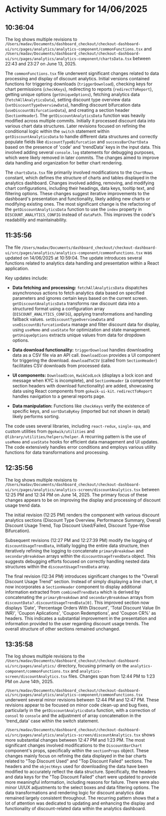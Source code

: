 # Activity Summary for 14/06/2025

## 10:36:04
The log shows multiple revisions to `/Users/madav/Documents/dashboard_checkout/checkout-dashboard-ui/src/pages/analytics/analytics-component/commonFunctions.tsx` and `/Users/madav/Documents/dashboard_checkout/checkout-dashboard-ui/src/pages/analytics/analytics-component/chartsData.tsx` between 22:43 and 23:27 on June 13, 2025.

The `commonFunctions.tsx` file underwent significant changes related to data processing and display of discount analytics.  Initial versions contained functions for triggering downloads (`triggerDownload`),  checking keys for chart permissions (`checkKeys`), redirecting to reports (`redirectToReport`), getting unique options (`getUniqueOptions`), fetching analytics data (`fetchAllAnalyticsData`),  setting discount type overview data (`setDiscountTypeOverviewData`), handling discount bifurcation data (`useDiscountBifurcationData`), and creating a section header (`SectionHeader`).  The `getDiscountAnalyticsData` function was heavily modified across multiple commits.  Initially it processed discount data into various chart data structures. Later revisions focused on refining the conditional logic within the `switch` statement within `getDiscountAnalyticsData` to handle different data structures and correctly populate fields like `discountTypeBifurcation` and `successBarChartData` based on the presence of 'code' and 'trendData' keys in the input data. This involved adding several `console.log` statements for debugging purposes, which were likely removed in later commits.  The changes aimed to improve data handling and organization for better chart rendering.


The `chartsData.tsx` file primarily involved modifications to the `ChartRows` constant, which defines the structure of charts and tables displayed in the analytics dashboard. Changes involved adding, removing, and modifying chart configurations, including their headings, data keys, tooltip text, and filtering options. These changes suggest iterative improvements to the dashboard's presentation and functionality, likely adding new charts or modifying existing ones.  The most significant change is the refactoring of the `getDiscountAnalyticsData` function to use the `index` property in `DISCOUNT_ANALYTICS_CONFIG` instead of `dataPath`. This improves the code's readability and maintainability.


## 11:35:56
The file `/Users/madav/Documents/dashboard_checkout/checkout-dashboard-ui/src/pages/analytics/analytics-component/commonFunctions.tsx` was updated on 14/06/2025 at 10:59:04.  The update introduces several functions related to analytics data handling and presentation within a React application.

Key updates include:

* **Data fetching and processing:**  `fetchAllAnalyticsData` dispatches asynchronous actions to fetch analytics data based on specified parameters and ignores certain keys based on the current screen. `getDiscountAnalyticsData` transforms raw discount data into a structured format using a configuration array (`DISCOUNT_ANALYTICS_CONFIG`), applying transformations and handling fallback values.  `setDiscountTypeOverviewData` and `useDiscountBifurcationData` manage and filter discount data for display, using `useMemo` and `useState` for optimization and state management.  `getUniqueOptions` extracts unique values from data for dropdown options.

* **Data download functionality:** `triggerDownload` handles downloading data as a CSV file via an API call.  `DownloadIcon` provides a UI component for triggering the download.  `downloadToCSV` (called from `SectionHeader`) facilitates CSV downloads from processed data.

* **UI components:**  `DownloadIcon`, `KwikCodLock` (displays a lock icon and message when KYC is incomplete), and `SectionHeader` (a component for section headers with download functionality) are added, showcasing data using React components from `gokwik-ui-kit`.  `redirectToReport` handles navigation to a general reports page.

* **Data manipulation:** Functions like `checkKeys` verify the existence of specific keys, and `sortDataByKey` (imported but not shown in detail) likely performs sorting.

The code uses several libraries, including `react-redux`, `single-spa`, and custom utilities from `@gokwik/utilities` and `@library/utilities/helpers/helper`. A recurring pattern is the use of `useMemo` and `useState` hooks for efficient data management and UI updates. The code extensively handles error conditions and employs various utility functions for data transformations and processing.


## 12:35:56
The log shows multiple revisions to `/Users/madav/Documents/dashboard_checkout/checkout-dashboard-ui/src/pages/analytics/analytics-screen/discountAnalytics.tsx`  between 12:25 PM and 12:34 PM on June 14, 2025.  The primary focus of these changes appears to be on improving the display and processing of discount usage trend data.

The initial revision (12:25 PM) renders the component with various discount analytics sections (Discount Type Overview, Performance Summary, Overall Discount Usage Trend, Top Discount Used/Failed, Discount Type-Wise Bifurcation).  

Subsequent revisions (12:27 PM and 12:27:39 PM) modify the logging of `discountUsageTrendData`, initially logging the entire data structure, then iteratively refining the logging to concatenate `primaryBreakdown` and `secondaryBreakdown` arrays within the `discountUsageTrendData` object.  This suggests debugging efforts focused on correctly handling nested data structures within the `discountUsageTrendData` array.

The final revision (12:34 PM) introduces significant changes to the "Overall Discount Usage Trend" section.  Instead of simply displaying a line chart, it now incorporates a `SectionHeader` component to display additional information extracted from `combinedTrendData` which is derived by concatenating the `primaryBreakdown` and `secondaryBreakdown` arrays from `discountData?.discountUsageTrendData[0]`. This improved section now displays 'Date', 'Percentage Orders With Discount', 'Total Discount Value (In INR)', 'Coupon Aplications', 'Coupon Redemptions', and 'Coupon CR%'  as headers.  This indicates a substantial improvement in the presentation and information provided to the user regarding discount usage trends.  The overall structure of other sections remained unchanged.


## 13:35:58
The log shows multiple revisions to the `/Users/madav/Documents/dashboard_checkout/checkout-dashboard-ui/src/pages/analytics/` directory, focusing primarily on the  `analytics-component/commonFunctions.tsx` and `analytics-screen/discountAnalytics.tsx` files.  Changes span from 12:44 PM to 1:23 PM on June 14th, 2025.

`/Users/madav/Documents/dashboard_checkout/checkout-dashboard-ui/src/pages/analytics/analytics-component/commonFunctions.tsx` underwent several minor revisions between 12:44 PM and 12:47 PM. These revisions appear to be focused on minor code clean-up and bug fixes, particularly in the `getDiscountAnalyticsData` function, with a correction of `consol` to `console` and the adjustment of array concatenation in the 'trend_data' case within the switch statement.

`/Users/madav/Documents/dashboard_checkout/checkout-dashboard-ui/src/pages/analytics/analytics-screen/discountAnalytics.tsx` shows more substantial changes between 12:47 PM and 1:23 PM. The most significant changes involved modifications to the `DiscountBarChart` component's props, specifically within the `sectionProps` object. These changes mainly focus on refining the data displayed in the bar charts related to "Top Discount Used" and "Top Discount Failed" sections. The headers and the `objectKeys` used for downloading the data have been modified to accurately reflect the data structure.  Specifically, the headers and data keys for the "Top Discount Failed" chart were updated to provide more meaningful information, including reasons for failure.  There were also minor UI/UX adjustments to the select boxes and data filtering options.  The data transformations and rendering logic for discount analytics data remained largely consistent throughout.  The recurring pattern shows that a lot of attention was dedicated to updating and enhancing the display and functionality of discount-related data within the analytics dashboard.
